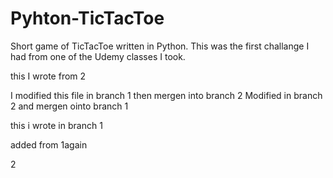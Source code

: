 # Pyhton-TicTacToe
Short game of TicTacToe written in Python.
This was the first challange I had from one of the Udemy classes I took.


 this I wrote from 2

I modified this file in branch 1 then mergen into branch 2
Modified in branch 2 and mergen ointo branch 1

this i wrote in branch 1

added from 1again

2
